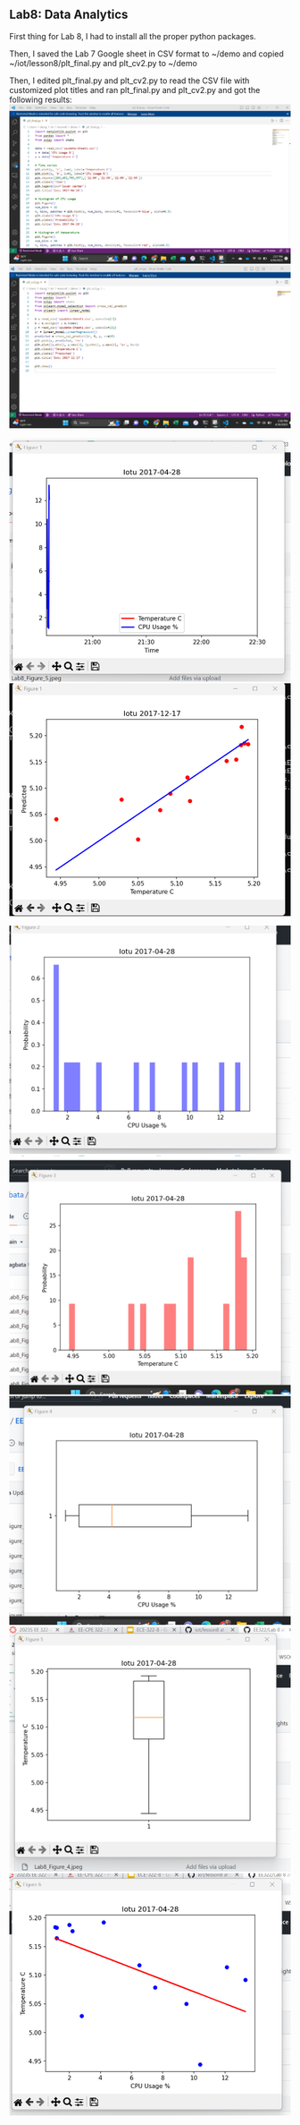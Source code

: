 ## Lab8: Data Analytics

First thing for Lab 8, I had to install all the proper python packages.

Then, I saved the Lab 7 Google sheet in CSV format to ~/demo and copied ~/iot/lesson8/plt_final.py and plt_cv2.py to ~/demo

Then, I edited plt_final.py and plt_cv2.py to read the CSV file with customized plot titles and ran plt_final.py and plt_cv2.py and got the following results:
![Change code 1](lab81.png)
![Change code 2](lab82.png)

![Fig 1](lab8fig1.png)
![Fig 1 Part 2](lab8fig1pt2.png)

![Fig 2](lab8fig2.png)
![Fig 3](lab8fig3.png)
![Fig 4](lab8fig4.png)
![Fig 5](lab8fig5.png)
![Fig 6](lab8fig6.png)

